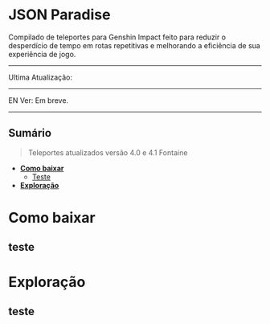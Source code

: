 # JSON Paradise

Compilado de teleportes para Genshin Impact feito para reduzir o desperdício de tempo em rotas repetitivas e melhorando a eficiência de sua experiência de jogo.

---
Ultima Atualização: 

---
EN Ver: Em breve.

---
## Sumário
> Teleportes atualizados versão 4.0 e 4.1 Fontaine

- [**Como baixar**](#como-baixar)
  - [Teste]()
- [**Exploração**](#exploração)




# Como baixar
## teste

# Exploração
## teste
